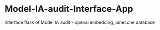 # Model-IA-audit-Interface-App
Interface flask of Model IA audit - openai embedding, pinecone database
